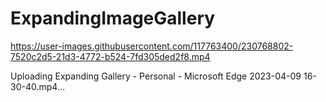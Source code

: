 # ExpandingImageGallery

https://user-images.githubusercontent.com/117763400/230768802-7520c2d5-21d3-4772-b524-7fd305ded2f8.mp4



Uploading Expanding Gallery - Personal - Microsoft​ Edge 2023-04-09 16-30-40.mp4…

